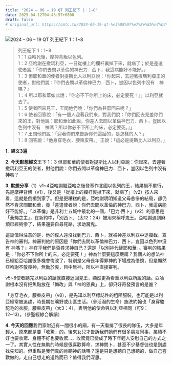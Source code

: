 ```yaml
---
title: "2024 – 06 – 19 QT 列王紀下 1：1~8"
date: 2025-04-12T04:43:57+0800
draft: false
# original_url: https://cmtc.tw/2024-06-19-qt-%e5%88%97%e7%8e%8b%e7%b4%80%e4%b8%8b-1%ef%bc%9a18
---
```


![2024 – 06 – 19 QT 列王紀下 1：1\~8](/images/qt.jpg  "2024 – 06 – 19 QT 列王紀下 1：1\~8")

> 列王紀下 1：1\~8  
> 1：1 亞哈死後，摩押背叛以色列。  
> 1：2 亞哈謝在撒瑪利亞，一日從樓上的欄杆裏掉下來，就病了；於是差遣使者說：「你們去問以革倫的神巴力．西卜，我這病能好不能好。」  
> 1：3 但耶和華的使者對提斯比人以利亞說：「你起來，去迎著撒瑪利亞王的使者，對他們說：『你們去問以革倫神巴力．西卜，豈因以色列中沒有　神嗎？』  
> 1：4 所以耶和華如此說：『你必不下你所上的床，必定要死！』」以利亞就去了。  
> 1：5 使者回來見王，王問他們說：「你們為甚麼回來呢？」  
> 1：6 使者回答說：「有一個人迎著我們來，對我們說：『你們回去見差你們來的王，對他說：耶和華如此說，你差人去問以革倫神巴力．西卜，豈因以色列中沒有　神嗎？所以你必不下所上的床，必定要死。』」  
> 1：7 王問他們說：「迎著你們來告訴你們這話的，是怎樣的人？」  
> 1：8 回答說：「他身穿毛衣，腰束皮帶。」王說：「這必是提斯比人以利亞。」

**1.  經文3遍**

**2. 今天默想經文**王下 1：3 但耶和華的使者對提斯比人以利亞說：你起來，去迎著撒瑪利亞王的使者，對他們說：你們去問以革倫神巴力．西卜，豈因以色列中沒有　神嗎？

**3. 默想分享**（1）v1\~4亞哈謝繼亞哈之後登基作北國以色列的王，結果禍不單行，先是摩押背叛（v1），後又是「從樓上的欄杆裏掉下來，就病了」（v2）按人來看，這就是倒楣到家了。但是更糟糕的是，亞哈謝明明知道父母悲慘的結局，卻仍然不肯求問耶和華，竟「差遣使者說：你們去問以革倫的神巴力．西卜，我這病能好不能好。」「以革倫」是非利士五城中最北的一個，「巴力·西卜」（v2）的意思是「蒼蠅之主」，在新約中，「別西卜」（太12：24）被用來稱呼鬼王。亞哈謝遇到麻煩已經夠慘了，結果還要自尋死路，求助魔鬼。

這裏值得注意的是，他的僕人還沒找到巴力．西卜，就被神差以利亞中途攔截，宣告神的審判。神審判他的原因是「你們去問以革倫神巴力．西卜，豈因以色列中沒有 神嗎？」神在乎我們是否尋求神自己？還是「以別神代替耶和華」。審判的結果是：「你必不下你所上的床，必定要死！」神為什麼要這麼嚴厲？我個人的想法神已經給亞哈謝很多機會悔改了，特別是父母長年得罪神的下場成為借鏡，但是顯然亞哈謝不敬畏神，無動於衷，目中無神，所以神直接審判。

v5\~8使者聽完以利亞的話就直接返回見王，顯然更為看重以利亞所說的話。亞哈謝根本沒有把焦點放在「悔改」與「神的恩典」上，卻只好奇發預言的是誰？

「身穿毛衣，腰束皮帶」（v8），是先知以利亞標誌性的粗陋服裝，也可能是以利亞經常被追趕，時長期在曠野或山區生活。（參活潑的生命）施洗約翰也「身穿駱駝毛的衣服，腰束皮帶」（太3：4），表明他的使命與以利亞相同（可9：12\~13）。（參聖經綜合解讀）

**4. 今天的回應**我們家附近有一間很小的廟，有一天看排了很長的隊伍，大多是年輕人，原來都是要「收驚」的。後來女兒才告訴我們她們有很多朋友同事，業績不好也要收驚、身體不好也要收驚…，收驚竟已變成了時下年輕人安慰自己的方式之一了。其實人性在無助的時候是很喜歡算命、求神問卜，甚至不少基督徒也是到處找先知的。但重點是我們真的肯聽神的話嗎？還是只是想聽自己想聽的，做自己喜歡做的，走自己想走的道路而已？值得我們深思。